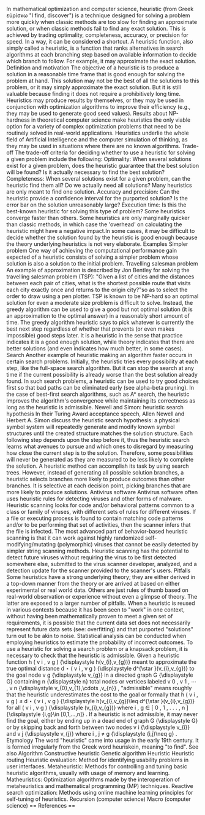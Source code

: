 In mathematical optimization and computer science, heuristic (from Greek
εὑρίσκω \"I find, discover\") is a technique designed for solving a
problem more quickly when classic methods are too slow for finding an
approximate solution, or when classic methods fail to find any exact
solution. This is achieved by trading optimality, completeness,
accuracy, or precision for speed. In a way, it can be considered a
shortcut. A heuristic function, also simply called a heuristic, is a
function that ranks alternatives in search algorithms at each branching
step based on available information to decide which branch to follow.
For example, it may approximate the exact solution. Definition and
motivation The objective of a heuristic is to produce a solution in a
reasonable time frame that is good enough for solving the problem at
hand. This solution may not be the best of all the solutions to this
problem, or it may simply approximate the exact solution. But it is
still valuable because finding it does not require a prohibitively long
time. Heuristics may produce results by themselves, or they may be used
in conjunction with optimization algorithms to improve their efficiency
(e.g., they may be used to generate good seed values). Results about
NP-hardness in theoretical computer science make heuristics the only
viable option for a variety of complex optimization problems that need
to be routinely solved in real-world applications. Heuristics underlie
the whole field of Artificial Intelligence and the computer simulation
of thinking, as they may be used in situations where there are no known
algorithms. Trade-off The trade-off criteria for deciding whether to use
a heuristic for solving a given problem include the following:
Optimality: When several solutions exist for a given problem, does the
heuristic guarantee that the best solution will be found? Is it actually
necessary to find the best solution? Completeness: When several
solutions exist for a given problem, can the heuristic find them all? Do
we actually need all solutions? Many heuristics are only meant to find
one solution. Accuracy and precision: Can the heuristic provide a
confidence interval for the purported solution? Is the error bar on the
solution unreasonably large? Execution time: Is this the best-known
heuristic for solving this type of problem? Some heuristics converge
faster than others. Some heuristics are only marginally quicker than
classic methods, in which case the \'overhead\' on calculating the
heuristic might have a negative impact.In some cases, it may be
difficult to decide whether the solution found by the heuristic is good
enough because the theory underlying heuristics is not very elaborate.
Examples Simpler problem One way of achieving the computational
performance gain expected of a heuristic consists of solving a simpler
problem whose solution is also a solution to the initial problem.
Travelling salesman problem An example of approximation is described by
Jon Bentley for solving the travelling salesman problem (TSP): \"Given a
list of cities and the distances between each pair of cities, what is
the shortest possible route that visits each city exactly once and
returns to the origin city?\"so as to select the order to draw using a
pen plotter. TSP is known to be NP-hard so an optimal solution for even
a moderate size problem is difficult to solve. Instead, the greedy
algorithm can be used to give a good but not optimal solution (it is an
approximation to the optimal answer) in a reasonably short amount of
time. The greedy algorithm heuristic says to pick whatever is currently
the best next step regardless of whether that prevents (or even makes
impossible) good steps later. It is a heuristic in the sense that
practice indicates it is a good enough solution, while theory indicates
that there are better solutions (and even indicates how much better, in
some cases). Search Another example of heuristic making an algorithm
faster occurs in certain search problems. Initially, the heuristic tries
every possibility at each step, like the full-space search algorithm.
But it can stop the search at any time if the current possibility is
already worse than the best solution already found. In such search
problems, a heuristic can be used to try good choices first so that bad
paths can be eliminated early (see alpha-beta pruning). In the case of
best-first search algorithms, such as A\* search, the heuristic improves
the algorithm\'s convergence while maintaining its correctness as long
as the heuristic is admissible. Newell and Simon: heuristic search
hypothesis In their Turing Award acceptance speech, Allen Newell and
Herbert A. Simon discuss the heuristic search hypothesis: a physical
symbol system will repeatedly generate and modify known symbol
structures until the created structure matches the solution structure.
Each following step depends upon the step before it, thus the heuristic
search learns what avenues to pursue and which ones to disregard by
measuring how close the current step is to the solution. Therefore, some
possibilities will never be generated as they are measured to be less
likely to complete the solution. A heuristic method can accomplish its
task by using search trees. However, instead of generating all possible
solution branches, a heuristic selects branches more likely to produce
outcomes than other branches. It is selective at each decision point,
picking branches that are more likely to produce solutions. Antivirus
software Antivirus software often uses heuristic rules for detecting
viruses and other forms of malware. Heuristic scanning looks for code
and/or behavioral patterns common to a class or family of viruses, with
different sets of rules for different viruses. If a file or executing
process is found to contain matching code patterns and/or to be
performing that set of activities, then the scanner infers that the file
is infected. The most advanced part of behavior-based heuristic scanning
is that it can work against highly randomized self-modifying/mutating
(polymorphic) viruses that cannot be easily detected by simpler string
scanning methods. Heuristic scanning has the potential to detect future
viruses without requiring the virus to be first detected somewhere else,
submitted to the virus scanner developer, analyzed, and a detection
update for the scanner provided to the scanner\'s users. Pitfalls Some
heuristics have a strong underlying theory; they are either derived in a
top-down manner from the theory or are arrived at based on either
experimental or real world data. Others are just rules of thumb based on
real-world observation or experience without even a glimpse of theory.
The latter are exposed to a larger number of pitfalls. When a heuristic
is reused in various contexts because it has been seen to \"work\" in
one context, without having been mathematically proven to meet a given
set of requirements, it is possible that the current data set does not
necessarily represent future data sets (see: overfitting) and that
purported \"solutions\" turn out to be akin to noise. Statistical
analysis can be conducted when employing heuristics to estimate the
probability of incorrect outcomes. To use a heuristic for solving a
search problem or a knapsack problem, it is necessary to check that the
heuristic is admissible. Given a heuristic function h ( v i , v g )
{\\displaystyle h(v\_{i},v\_{g})} meant to approximate the true optimal
distance d ⋆ ( v i , v g ) {\\displaystyle d\^{\\star }(v\_{i},v\_{g})}
to the goal node v g {\\displaystyle v\_{g}} in a directed graph G
{\\displaystyle G} containing n {\\displaystyle n} total nodes or
vertices labeled v 0 , v 1 , ⋯ , v n {\\displaystyle
v\_{0},v\_{1},\\cdots ,v\_{n}} , \"admissible\" means roughly that the
heuristic underestimates the cost to the goal or formally that h ( v i ,
v g ) ≤ d ⋆ ( v i , v g ) {\\displaystyle h(v\_{i},v\_{g})\\leq
d\^{\\star }(v\_{i},v\_{g})} for all ( v i , v g ) {\\displaystyle
(v\_{i},v\_{g})} where i , g ∈ \[ 0 , 1 , . . . , n \] {\\displaystyle
{i,g}\\in \[0,1,\...,n\]} . If a heuristic is not admissible, it may
never find the goal, either by ending up in a dead end of graph G
{\\displaystyle G} or by skipping back and forth between two nodes v i
{\\displaystyle v\_{i}} and v j {\\displaystyle v\_{j}} where i , j ≠ g
{\\displaystyle {i,j}\\neq g} . Etymology The word \"heuristic\" came
into usage in the early 19th century. It is formed irregularly from the
Greek word heuriskein, meaning \"to find\". See also Algorithm
Constructive heuristic Genetic algorithm Heuristic Heuristic routing
Heuristic evaluation: Method for identifying usability problems in user
interfaces. Metaheuristic: Methods for controlling and tuning basic
heuristic algorithms, usually with usage of memory and learning.
Matheuristics: Optimization algorithms made by the interoperation of
metaheuristics and mathematical programming (MP) techniques. Reactive
search optimization: Methods using online machine learning principles
for self-tuning of heuristics. Recursion (computer science) Macro
(computer science) == References ==
